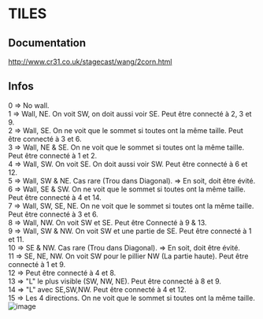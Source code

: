 # TILES

## Documentation
http://www.cr31.co.uk/stagecast/wang/2corn.html  

## Infos
0 => No wall.  
1 => Wall, NE. On voit SW, on doit aussi voir SE. Peut être connecté à 2, 3 et 9.  
2 => Wall, SE. On ne voit que le sommet si toutes ont la même taille. Peut être connecté à 3 et 6.   
3 => Wall, NE & SE. On ne voit que le sommet si toutes ont la même taille. Peut être connecté à 1 et 2.  
4 => Wall, SW. On voit SE. On doit aussi voir SW. Peut être connecté à 6 et 12.  
5 => Wall, SW & NE. Cas rare (Trou dans Diagonal). => En soit, doit être évité.  
6 => Wall, SE & SW. On ne voit que le sommet si toutes ont la même taille. Peut être connecté à 4 et 14.  
7 => Wall, SW, SE, NE. On ne voit que le sommet si toutes ont la même taille. Peut être connecté à 3 et 6.  
8 => Wall, NW. On voit SW et SE. Peut être Connecté à 9 & 13.  
9 => Wall, SW & NW. On voit SW et une partie de SE. Peut être connecté à 1 et 11.  
10 => SE & NW. Cas rare (Trou dans Diagonal). => En soit, doit être évité.  
11 => SE, NE, NW. On voit SW pour le pillier NW (La partie haute). Peut être connecté à 1 et 9.  
12 =>  Peut être connecté à 4 et 8.   
13 => "L" le plus visible (SW, NW, NE). Peut être connecté à 8 et 9.  
14 => "L" avec SE,SW,NW. Peut être connecté à 4 et 12.  
15 => Les 4 directions. On ne voit que le sommet si toutes ont la même taille. 
![image](screenshots/img:v0_14_Tiles_Mask.png) 
